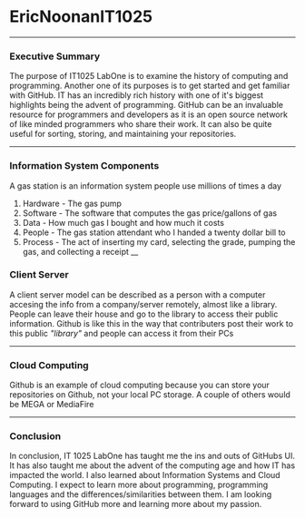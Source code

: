 # EricNoonanIT1025
___
### Executive Summary
The purpose of IT1025 LabOne is to examine the history of computing and programming. Another one of its purposes is to get started and get familiar with GitHub. IT has an incredibly rich history with one of it's biggest highlights being the advent of programming. GitHub can be an invaluable resource for programmers and developers as it is an open source network of like minded programmers who share their work. It can also be quite useful for sorting, storing, and maintaining your repositories.
___
### Information System Components
A gas station is an information system people use millions of times a day
1. Hardware - The gas pump
2. Software - The software that computes the gas price/gallons of gas
3. Data - How much gas I bought and how much it costs
4. People - The gas station attendant who I handed a twenty dollar bill to
5. Process - The act of inserting my card, selecting the grade, pumping the gas, and collecting a receipt
__
### Client Server
A client server model can be described as a person with a computer accesing the info from a company/server remotely, almost like a library. People can leave their house and go to the library to access their public information.
Github is like this in the way that contributers post their work to this public *"library"* and people can access it from their PCs
___
### Cloud Computing
Github is an example of cloud computing because you can store your repositories on Github, not your local PC storage. A couple of others would be MEGA or MediaFire
___
### Conclusion
In conclusion, IT 1025 LabOne has taught me the ins and outs of GitHubs UI. It has also taught me about the advent of the computing age and how IT has impacted the world. I also learned about Information Systems and Cloud Computing. I expect to learn more about programming, programming languages and the differences/similarities between them. I am looking forward to using GitHub more and learning more about my passion.
